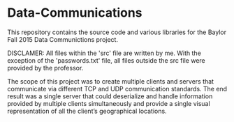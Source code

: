 # Data-Communications
This repository contains the source code and various libraries for the Baylor Fall 2015 Data Communictions project.

DISCLAMER: All files within the 'src' file are written by me. With the exception of the 'passwords.txt' file, all files outside the src file were provided by the professor.

The scope of this project was to create multiple clients and servers that communicate via different TCP and UDP communication standards. The end result was a single server that could deserialize and handle information provided by multiple clients simultaneously and provide a single visual representation of all the client’s geographical locations. 

